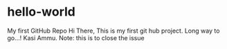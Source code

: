 # hello-world
My first GitHub Repo
Hi There,
This is my first git hub project. Long way to go...!
Kasi Ammu.
Note: this is to close the issue
